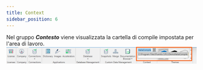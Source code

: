 ```yaml
---
title: Context
sidebar_position: 6
---
```


Nel gruppo ***Contesto*** viene visualizzata la cartella di compile impostata per l'area di lavoro.  
![](../../../static/images/20241216105237.png)

